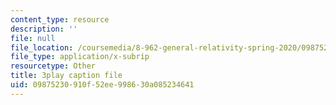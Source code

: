 ```yaml
---
content_type: resource
description: ''
file: null
file_location: /coursemedia/8-962-general-relativity-spring-2020/09875230910f52ee998630a085234641_K1vpc9YwlQI.vtt
file_type: application/x-subrip
resourcetype: Other
title: 3play caption file
uid: 09875230-910f-52ee-9986-30a085234641
---
```

